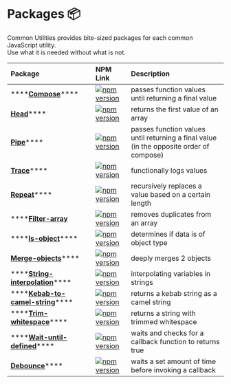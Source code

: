 # Packages 📦

Common Utilities provides bite-sized packages for each common JavaScript utility.   
Use what it is needed without what is not.

| Package | NPM Link | Description |
| :--- | :--- | :--- |
| \*\*\*\*[**Compose**](https://www.common-utilities.com/utilities/packages/compose)\*\*\*\* | [![npm version](https://camo.githubusercontent.com/1ed535ffe63517f039bb4a9d748804a62e95be144004da8e5257871588abb31a/68747470733a2f2f62616467652e667572792e696f2f6a732f253430636f6d6d6f6e2d7574696c6974696573253246636f6d706f73652e737667)](https://badge.fury.io/js/%40common-utilities%2Fcompose) | passes function values until returning a final value |
| [**Head**](https://github.com/yowainwright/common-utilities/blob/master/packages/head)\*\*\*\* | [![npm version](https://camo.githubusercontent.com/cbda9b793cc68e38e838d07c98860e276aa4604bffe4563f64e187f43c6c39f7/68747470733a2f2f62616467652e667572792e696f2f6a732f253430636f6d6d6f6e2d7574696c6974696573253246686561642e737667)](https://badge.fury.io/js/%40common-utilities%2Fhead) | returns the first value of an array |
| [**Pipe**](https://github.com/yowainwright/common-utilities/blob/master/packages/pipe)\*\*\*\* | [![npm version](https://camo.githubusercontent.com/05cd3627ca0e7a4aae3977f755cbc5c907bc75a69e08d9396e9a987e57625065/68747470733a2f2f62616467652e667572792e696f2f6a732f253430636f6d6d6f6e2d7574696c6974696573253246706970652e737667)](https://badge.fury.io/js/%40common-utilities%2Fpipe) | passes function values until returning a final value  \(in the opposite order of compose\) |
| [**Trace**](https://github.com/yowainwright/common-utilities/blob/master/packages/trace)\*\*\*\* | [![npm version](https://camo.githubusercontent.com/76d6f0d9dcf0ef9cab8d149f661a87fc73c83eb11a0f70096cb557e2892c8b87/68747470733a2f2f62616467652e667572792e696f2f6a732f253430636f6d6d6f6e2d7574696c697469657325324674726163652e737667)](https://badge.fury.io/js/%40common-utilities%2Ftrace) | functionally logs values |
| [**Repeat**](https://github.com/yowainwright/common-utilities/blob/master/packages/repeat)\*\*\*\* | [![npm version](https://camo.githubusercontent.com/21cd018cd3484b76cd8de20075127aa80c0a9b33b92db8eef1de013c1e162670/68747470733a2f2f62616467652e667572792e696f2f6a732f253430636f6d6d6f6e2d7574696c69746965732532467265706561742e737667)](https://badge.fury.io/js/%40common-utilities%2Frepeat) | recursively replaces a value based on a certain length |
| \*\*\*\*[**Filter-array**](https://github.com/yowainwright/common-utilities/tree/master/packages/fllter-array) | [![npm version](https://camo.githubusercontent.com/557c6e4fcd30e145c3360d0d12b2a9c668bcdfa217a6894a45e1089499e15346/68747470733a2f2f62616467652e667572792e696f2f6a732f253430636f6d6d6f6e2d7574696c697469657325324666696c7465722d61727261792e737667)](https://badge.fury.io/js/%40common-utilities%2Ffilter-array) | removes duplicates from an array |
| \*\*\*\*[**Is-object**](https://github.com/yowainwright/common-utilities/blob/master/packages/is-object)\*\*\*\* | [![npm version](https://camo.githubusercontent.com/c5b8dccc7bb75e0894fccb224fe8b689dddcac8a428ee9bd66682a915fa0b229/68747470733a2f2f62616467652e667572792e696f2f6a732f253430636f6d6d6f6e2d7574696c697469657325324669732d6f626a6563742e737667)](https://badge.fury.io/js/%40common-utilities%2is-object) | determines if data is of object type |
| [**Merge-objects**](https://github.com/yowainwright/common-utilities/blob/master/packages/merge-objects)\*\*\*\* | [![npm version](https://camo.githubusercontent.com/7128dd1afe4bb003f5cc2978898ce0b6fe968cdaaea1c4ed8b0a0ad39f958ecf/68747470733a2f2f62616467652e667572792e696f2f6a732f253430636f6d6d6f6e2d7574696c69746965732532466d657267652d6f626a656374732e737667)](https://badge.fury.io/js/%40common-utilities%2merge-objects) | deeply merges 2 objects |
| \*\*\*\*[**String-interpolation**](https://github.com/yowainwright/common-utilities/blob/master/packages/string-interpolation)\*\*\*\* | [![npm version](https://camo.githubusercontent.com/aa02f6a777614763a4e4cfb12145329e870d273e2751b8a7766e0a0b143a9144/68747470733a2f2f62616467652e667572792e696f2f6a732f253430636f6d6d6f6e2d7574696c6974696573253246737472696e672d696e746572706f6c6174696f6e2e737667)](https://badge.fury.io/js/%40common-utilities%2Fstring-interpolation) | interpolating variables in strings |
| \*\*\*\*[**Kebab-to-camel-string**](https://github.com/yowainwright/common-utilities/blob/master/packages/kebab-to-camel-string)\*\*\*\* | [![npm version](https://camo.githubusercontent.com/04cfcc68c6269039e67fcdf0c597990df58c6dc70f2a17b3debf23de27470258/68747470733a2f2f62616467652e667572792e696f2f6a732f253430636f6d6d6f6e2d7574696c69746965732532466b656261622d746f2d63616d656c2d737472696e672e737667)](https://badge.fury.io/js/%40common-utilities%2Fkebab-to-camel-string) | returns a kebab string as a camel string |
| \*\*\*\*[**Trim-whitespace**](https://github.com/yowainwright/common-utilities/blob/master/packages/trim-whitespace)\*\*\*\* | [![npm version](https://camo.githubusercontent.com/1566aaba6aabdc38121377e39408d3f8ca06bf18ebe0422313a7392df5849857/68747470733a2f2f62616467652e667572792e696f2f6a732f253430636f6d6d6f6e2d7574696c69746965732532467472696d2d776869746573706163652e737667)](https://badge.fury.io/js/%40common-utilities%2Ftrim-whitespace) | returns a string with trimmed whitespace |
| \*\*\*\*[**Wait-until-defined**](https://github.com/yowainwright/common-utilities/blob/master/packages/wait-until-defined)\*\*\*\* | [![npm version](https://camo.githubusercontent.com/914d7e65ef7ff048beb163e97d4ed0dfbfed2d723eaf46474d37859e6deb3265/68747470733a2f2f62616467652e667572792e696f2f6a732f253430636f6d6d6f6e2d7574696c6974696573253246776169742d756e74696c2d646566696e65642e737667)](https://badge.fury.io/js/%40common-utilities%2Fwait-until-defined) | waits and checks for a callback function to returns true |
| [**Debounce**](https://github.com/yowainwright/common-utilities/blob/master/packages/debounce)\*\*\*\* | [![npm version](https://camo.githubusercontent.com/df001f73015e15cf9b0b95aa883b46c7b96b02699e9b5c28a9fc11e83131a5ed/68747470733a2f2f62616467652e667572792e696f2f6a732f253430636f6d6d6f6e2d7574696c69746965732532466465626f756e63652e737667)](https://badge.fury.io/js/%40common-utilities%2Fdebounce) | waits a set amount of time before invoking a callback |



